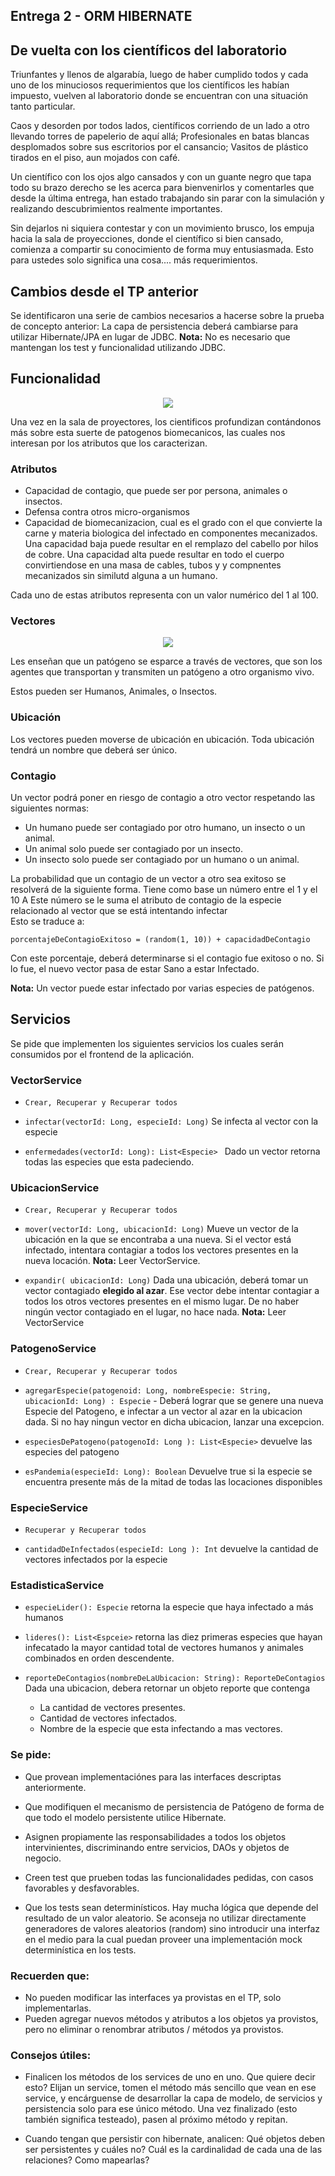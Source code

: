 ## Entrega 2 - ORM HIBERNATE

## De vuelta con los científicos del laboratorio

Triunfantes y llenos de algarabía, luego de haber cumplido todos y cada uno de los minuciosos requerimientos que los científicos les habían impuesto, vuelven al laboratorio donde se encuentran con una situación tanto particular.

Caos y desorden por todos lados, científicos corriendo de un lado a otro llevando torres de papelerio de aquí allá; Profesionales en batas blancas desplomados sobre sus escritorios por el cansancio; Vasitos de plástico tirados en el piso, aun mojados con café.

Un científico con los ojos algo cansados y con un guante negro que tapa todo su brazo derecho se les acerca para bienvenirlos y comentarles que desde la última entrega, han estado trabajando sin parar con la simulación y realizando descubrimientos realmente importantes.

Sin dejarlos ni siquiera contestar y con un movimiento brusco, los empuja hacia la sala de proyecciones, donde el científico si bien cansado, comienza a compartir su conocimiento de forma muy entusiasmada. Esto para ustedes solo significa una cosa.... más requerimientos.

## Cambios desde el TP anterior

Se identificaron una serie de cambios necesarios a hacerse sobre la prueba de concepto anterior:
La capa de persistencia deberá cambiarse para utilizar Hibernate/JPA en lugar de JDBC.
**Nota:** No es necesario que mantengan los test y funcionalidad utilizando JDBC.

## Funcionalidad

<p align="center">
  <img src="virus.png" />
</p>

Una vez en la sala de proyectores, los cientificos profundizan contándonos más sobre esta suerte de patogenos biomecanicos, las cuales nos interesan por los atributos que los caracterizan.

### Atributos

- Capacidad de contagio, que puede ser por persona, animales o insectos.
- Defensa contra otros micro-organismos
- Capacidad de biomecanizacion, cual es el grado con el que convierte la carne y materia biologica del infectado en componentes mecanizados.
Una capacidad baja puede resultar en el remplazo del cabello por hilos de cobre. Una capacidad alta puede resultar en todo el cuerpo convirtiendose en una masa de cables, tubos y y compnentes mecanizados sin similutd alguna a un humano. 

Cada uno de estas atributos representa con un valor numérico del 1 al 100.

### Vectores

<p align="center">
  <img src="contagio.png" />
</p>

Les enseñan que un patógeno se esparce a través de vectores, que son los agentes que transportan y transmiten un patógeno a otro organismo vivo. 

Estos pueden ser Humanos, Animales, o Insectos.

### Ubicación

Los vectores pueden moverse de ubicación en ubicación.
Toda ubicación tendrá un nombre que deberá ser único.

### Contagio

Un vector podrá poner en riesgo de contagio a otro vector respetando las siguientes normas:

- Un humano puede ser contagiado por otro humano, un insecto o un animal.
- Un animal solo puede ser contagiado por un insecto.
- Un insecto solo puede ser contagiado por un humano o un animal.

La probabilidad que un contagio de un vector a otro sea exitoso se resolverá de la siguiente forma.
Tiene como base un número entre el 1 y el 10
A Este número se le suma el atributo de contagio de la especie relacionado al vector que se está intentando infectar  
Esto se traduce a:

`porcentajeDeContagioExitoso = (random(1, 10)) + capacidadDeContagio`

Con este porcentaje, deberá determinarse si el contagio fue exitoso o no. Si lo fue, el nuevo vector pasa de estar Sano a estar Infectado.

**Nota:** Un vector puede estar infectado por varias especies de patógenos.


## Servicios

Se pide que implementen los siguientes servicios los cuales serán consumidos por el frontend de la aplicación.


### VectorService

- `Crear, Recuperar y Recuperar todos`

- `infectar(vectorId: Long, especieId: Long)`  Se infecta al vector con la especie

- `enfermedades(vectorId: Long): List<Especie> `  Dado un vector retorna todas las especies que esta padeciendo.


### UbicacionService

- `Crear, Recuperar y Recuperar todos`

- `mover(vectorId: Long, ubicacionId: Long)` Mueve un vector de la ubicación en la que se encontraba a una nueva. Si el vector está infectado, intentara contagiar a todos los vectores presentes en la nueva locación. **Nota:** Leer VectorService.

- `expandir( ubicacionId: Long)` Dada una ubicación, deberá tomar un vector contagiado **elegido al azar**. Ese vector debe intentar contagiar a todos los otros vectores presentes en el mismo lugar. De no haber ningún vector contagiado en el lugar, no hace nada. **Nota:** Leer VectorService


### PatogenoService

- `Crear, Recuperar y Recuperar todos`

- `agregarEspecie(patogenoid: Long, nombreEspecie: String, ubicacionId: Long) : Especie` - Deberá lograr que se genere una nueva Especie del Patogeno, e infectar a un vector al azar en la ubicacion dada. Si no hay ningun vector en dicha ubicacion, lanzar una excepcion.

- `especiesDePatogeno(patogenoId: Long ): List<Especie>` devuelve las especies del patogeno

- `esPandemia(especieId: Long): Boolean` Devuelve true si la especie se encuentra presente más de la mitad de todas las locaciones disponibles


### EspecieService

- `Recuperar y Recuperar todos`

- `cantidadDeInfectados(especieId: Long ): Int` devuelve la cantidad de vectores infectados por la especie


### EstadisticaService

- `especieLider(): Especie` retorna la especie que haya infectado a más humanos

- `lideres(): List<Espceie>` retorna las diez primeras especies que hayan infecatado la mayor cantidad total de vectores humanos y animales combinados en orden descendente.

- `reporteDeContagios(nombreDeLaUbicacion: String): ReporteDeContagios` Dada una ubicacion, debera retornar un objeto reporte que contenga
    - La cantidad de vectores presentes.
    - Cantidad de vectores infectados.
    - Nombre de la especie que esta infectando a mas vectores.

### Se pide:

- Que provean implementaciónes para las interfaces descriptas anteriormente.

- Que modifiquen el mecanismo de persistencia de Patógeno de forma de que todo el modelo persistente utilice Hibernate.

- Asignen propiamente las responsabilidades a todos los objetos intervinientes, discriminando entre servicios, DAOs y objetos de negocio.

- Creen test que prueben todas las funcionalidades pedidas, con casos favorables y desfavorables.

- Que los tests sean determinísticos. Hay mucha lógica que depende del resultado de un valor aleatorio. Se aconseja no utilizar directamente generadores de valores aleatorios (random) sino introducir una interfaz en el medio para la cual puedan proveer una implementación mock determinística en los tests.

### Recuerden que:
- No pueden modificar las interfaces ya provistas en el TP, solo implementarlas.
- Pueden agregar nuevos métodos y atributos a los objetos ya provistos, pero no eliminar o renombrar atributos / métodos ya provistos.

### Consejos útiles:

- Finalicen los métodos de los services de uno en uno. Que quiere decir esto? Elijan un service, tomen el método más sencillo que vean en ese service, y encárguense de desarrollar la capa de modelo, de servicios y persistencia solo para ese único método. Una vez finalizado (esto también significa testeado), pasen al próximo método y repitan.

- Cuando tengan que persistir con hibernate, analicen:
  Qué objetos deben ser persistentes y cuáles no?
  Cuál es la cardinalidad de cada una de las relaciones? Como mapearlas?
